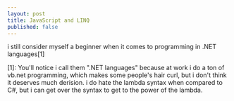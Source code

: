```yaml
---
layout: post
title: JavaScript and LINQ
published: false
---
```


i still consider myself a beginner when it comes to programming in .NET languages[1]

[1]: You'll notice i call them ".NET languages" because at work i do a ton of vb.net programming, which makes some people's hair curl, but i don't think it deserves much derision. i do hate the lambda syntax when compared to C#, but i can get over the syntax to get to the power of the lambda.